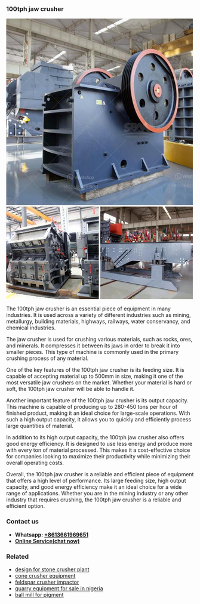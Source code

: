 <h3>100tph jaw crusher</h3><img src='1708499140.jpg' alt=''><p>The 100tph jaw crusher is an essential piece of equipment in many industries. It is used across a variety of different industries such as mining, metallurgy, building materials, highways, railways, water conservancy, and chemical industries.</p><p>The jaw crusher is used for crushing various materials, such as rocks, ores, and minerals. It compresses it between its jaws in order to break it into smaller pieces. This type of machine is commonly used in the primary crushing process of any material.</p><p>One of the key features of the 100tph jaw crusher is its feeding size. It is capable of accepting material up to 500mm in size, making it one of the most versatile jaw crushers on the market. Whether your material is hard or soft, the 100tph jaw crusher will be able to handle it.</p><p>Another important feature of the 100tph jaw crusher is its output capacity. This machine is capable of producing up to 280-450 tons per hour of finished product, making it an ideal choice for large-scale operations. With such a high output capacity, it allows you to quickly and efficiently process large quantities of material.</p><p>In addition to its high output capacity, the 100tph jaw crusher also offers good energy efficiency. It is designed to use less energy and produce more with every ton of material processed. This makes it a cost-effective choice for companies looking to maximize their productivity while minimizing their overall operating costs.</p><p>Overall, the 100tph jaw crusher is a reliable and efficient piece of equipment that offers a high level of performance. Its large feeding size, high output capacity, and good energy efficiency make it an ideal choice for a wide range of applications. Whether you are in the mining industry or any other industry that requires crushing, the 100tph jaw crusher is a reliable and efficient option.</p><h3>Contact us</h3><ul><li><strong>Whatsapp:&nbsp;<a href="https://wa.me/8613661969651">+8613661969651</a></strong></li><li><a href="https://swt.shibang-china.com/?git&amp;zhl&amp;100tph jaw crusher"><strong>Online Service(chat now)</strong></a></li></ul><h3>Related</h3><ul><li><a href='design for stone crusher plant.md'>design for stone crusher plant</a></li><li><a href='cone crusher equipment.md'>cone crusher equipment</a></li><li><a href='feldspar crusher impactor.md'>feldspar crusher impactor</a></li><li><a href='quarry equipment for sale in nigeria.md'>quarry equipment for sale in nigeria</a></li><li><a href='ball mill for pigment.md'>ball mill for pigment</a></li></ul>